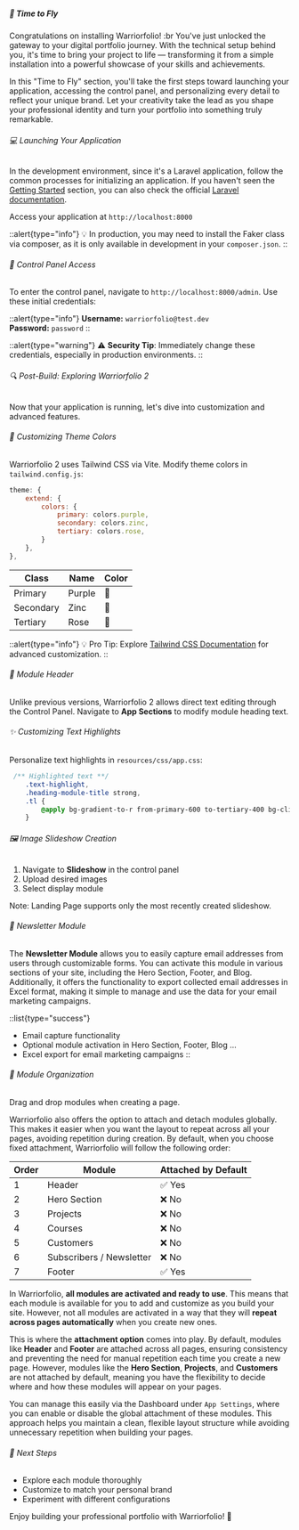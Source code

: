 ##### 🚀 Time to Fly 
Congratulations on installing Warriorfolio! :br
You've just unlocked the gateway to your digital portfolio journey. With the technical setup behind you, it's time to bring your project to life — transforming it from a simple installation into a powerful showcase of your skills and achievements.

In this "Time to Fly" section, you'll take the first steps toward launching your application, accessing the control panel, and personalizing every detail to reflect your unique brand. Let your creativity take the lead as you shape your professional identity and turn your portfolio into something truly remarkable.


###### 💻 Launching Your Application 

In the development environment, since it's a Laravel application, follow the common processes for initializing an application. If you haven't seen the [Getting Started](getting-started) section, you can also check the official [Laravel documentation](https://laravel.com/docs).

Access your application at `http://localhost:8000`

::alert{type="info"}
💡 In production, you may need to install the Faker class via composer, as it is only available in development in your `composer.json`.
::

###### 🔐 Control Panel Access 

To enter the control panel, navigate to `http://localhost:8000/admin`. Use these initial credentials:

::alert{type="info"}
**Username:** `warriorfolio@test.dev`  
**Password:** `password`
::  

::alert{type="warning"}
⚠️ **Security Tip**: Immediately change these credentials, especially in production environments.
::

###### 🔍 Post-Build: Exploring Warriorfolio 2 

Now that your application is running, let's dive into customization and advanced features.

###### 🎨 Customizing Theme Colors 

Warriorfolio 2 uses Tailwind CSS via Vite. Modify theme colors in `tailwind.config.js`:

```javascript
theme: {
    extend: {
        colors: {
            primary: colors.purple,
            secondary: colors.zinc,
            tertiary: colors.rose,
        }
    },
},
```

| Class     | Name   | Color |
| --------- | ------ | ----- |
| Primary   | Purple | 💜     |
| Secondary | Zinc   | 🤍     |
| Tertiary  | Rose   | 🩷     |


::alert{type="info"}
💡 Pro Tip: Explore [Tailwind CSS Documentation](https://tailwindcss.com/docs) for advanced customization.
:: 


###### 📝 Module Header

Unlike previous versions, Warriorfolio 2 allows direct text editing through the Control Panel. Navigate to **App Sections** to modify module heading text.

###### ✨ Customizing Text Highlights

Personalize text highlights in `resources/css/app.css`:

```css
 /** Highlighted text **/
    .text-highlight,
    .heading-module-title strong,
    .tl {
        @apply bg-gradient-to-r from-primary-600 to-tertiary-400 bg-clip-text pr-1 text-transparent;
    }
```

###### 🖼️ Image Slideshow Creation

1. Navigate to **Slideshow** in the control panel
2. Upload desired images
3. Select display module

Note: Landing Page supports only the most recently created slideshow.

###### 📩 Newsletter Module 

The **Newsletter Module** allows you to easily capture email addresses from users through customizable forms. You can activate this module in various sections of your site, including the Hero Section, Footer, and Blog. Additionally, it offers the functionality to export collected email addresses in Excel format, making it simple to manage and use the data for your email marketing campaigns.

::list{type="success"}
- Email capture functionality
- Optional module activation in Hero Section, Footer, Blog ...
- Excel export for email marketing campaigns
::

###### 🧩 Module Organization 

Drag and drop modules when creating a page.

Warriorfolio also offers the option to attach and detach modules globally. This makes it easier when you want the layout to repeat across all your pages, avoiding repetition during creation. By default, when you choose fixed attachment, Warriorfolio will follow the following order:

| Order | Module                   | Attached by Default |
| ----- | ------------------------ | ------------------- |
| 1     | Header                   | ✅ Yes               |
| 2     | Hero Section             | ❌ No                |
| 3     | Projects                 | ❌ No                |
| 4     | Courses                  | ❌ No                |
| 5     | Customers                | ❌ No                |
| 6     | Subscribers / Newsletter | ❌ No                |
| 7     | Footer                   | ✅ Yes               |


In Warriorfolio, **all modules are activated and ready to use**. This means that each module is available for you to add and customize as you build your site. However, not all modules are activated in a way that they will **repeat across pages automatically** when you create new ones.

This is where the **attachment option** comes into play. By default, modules like **Header** and **Footer** are attached across all pages, ensuring consistency and preventing the need for manual repetition each time you create a new page. However, modules like the **Hero Section**, **Projects**, and **Customers** are not attached by default, meaning you have the flexibility to decide where and how these modules will appear on your pages.

You can manage this easily via the Dashboard under `App Settings`, where you can enable or disable the global attachment of these modules. This approach helps you maintain a clean, flexible layout structure while avoiding unnecessary repetition when building your pages.



###### 🚀 Next Steps 

- Explore each module thoroughly
- Customize to match your personal brand
- Experiment with different configurations

Enjoy building your professional portfolio with Warriorfolio! 🎉